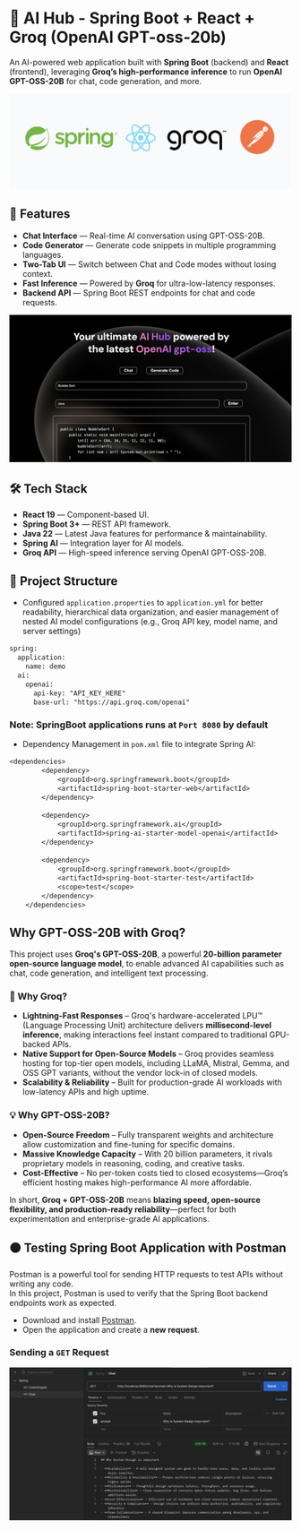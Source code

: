 # 🚀 AI Hub - Spring Boot + React + Groq (OpenAI GPT-oss-20b)

An AI-powered web application built with **Spring Boot** (backend) and **React** (frontend), leveraging **Groq’s high-performance inference** to run **OpenAI GPT-OSS-20B** for chat, code generation, and more.

![Alt text for accessibility](logo.png)

## 📌 Features

- **Chat Interface** — Real-time AI conversation using GPT-OSS-20B.
- **Code Generator** — Generate code snippets in multiple programming languages.
- **Two-Tab UI** — Switch between Chat and Code modes without losing context.
- **Fast Inference** — Powered by **Groq** for ultra-low-latency responses.
- **Backend API** — Spring Boot REST endpoints for chat and code requests.

![Alt text for accessibility](Screenshot.png)


## 🛠 Tech Stack
- **React 19** — Component-based UI.
- **Spring Boot 3+** — REST API framework.
- **Java 22** — Latest Java features for performance & maintainability.
- **Spring AI** — Integration layer for AI models.
- **Groq API** — High-speed inference serving OpenAI GPT-OSS-20B.


## 📂 Project Structure
- Configured `application.properties` to `application.yml` for better readability, hierarchical data organization, and easier management of nested AI model configurations (e.g., Groq API key, model name, and server settings)

```
spring:
  application:
    name: demo
  ai:
    openai:
      api-key: "API_KEY_HERE" 
      base-url: "https://api.groq.com/openai"
```

### Note: SpringBoot applications runs at `Port 8080` by default

- Dependency Management in `pom.xml` file to integrate Spring AI:
```
<dependencies>
		<dependency>
			<groupId>org.springframework.boot</groupId>
			<artifactId>spring-boot-starter-web</artifactId>
		</dependency>

		<dependency>
			<groupId>org.springframework.ai</groupId>
			<artifactId>spring-ai-starter-model-openai</artifactId>
		</dependency>

		<dependency>
			<groupId>org.springframework.boot</groupId>
			<artifactId>spring-boot-starter-test</artifactId>
			<scope>test</scope>
		</dependency>
	</dependencies>
```

## Why GPT-OSS-20B with Groq?

This project uses **Groq's GPT-OSS-20B**, a powerful **20-billion parameter open-source language model**, to enable advanced AI capabilities such as chat, code generation, and intelligent text processing.  

### 🚀 Why Groq?
- **Lightning-Fast Responses** – Groq's hardware-accelerated LPU™ (Language Processing Unit) architecture delivers **millisecond-level inference**, making interactions feel instant compared to traditional GPU-backed APIs.
- **Native Support for Open-Source Models** – Groq provides seamless hosting for top-tier open models, including LLaMA, Mistral, Gemma, and OSS GPT variants, without the vendor lock-in of closed models.
- **Scalability & Reliability** – Built for production-grade AI workloads with low-latency APIs and high uptime.

### 💡 Why GPT-OSS-20B?
- **Open-Source Freedom** – Fully transparent weights and architecture allow customization and fine-tuning for specific domains.
- **Massive Knowledge Capacity** – With 20 billion parameters, it rivals proprietary models in reasoning, coding, and creative tasks.
- **Cost-Effective** – No per-token costs tied to closed ecosystems—Groq’s efficient hosting makes high-performance AI more affordable.

In short, **Groq + GPT-OSS-20B** means **blazing speed, open-source flexibility, and production-ready reliability**—perfect for both experimentation and enterprise-grade AI applications.

## 🟠 Testing Spring Boot Application with Postman

Postman is a powerful tool for sending HTTP requests to test APIs without writing any code.  
In this project, Postman is used to verify that the Spring Boot backend endpoints work as expected.

- Download and install [Postman](https://www.postman.com/downloads/).
- Open the application and create a **new request**.

### Sending a `GET` Request
![Alt text for accessibility](postman.png)



